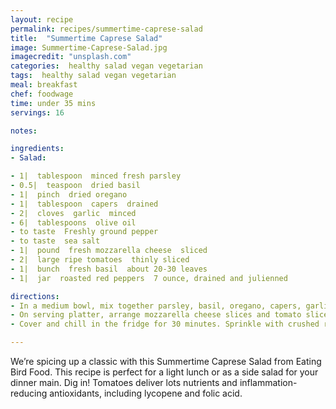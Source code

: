```yaml
---
layout: recipe
permalink: recipes/summertime-caprese-salad
title:  "Summertime Caprese Salad"
image: Summertime-Caprese-Salad.jpg
imagecredit: "unsplash.com"
categories:  healthy salad vegan vegetarian
tags:  healthy salad vegan vegetarian
meal: breakfast
chef: foodwage
time: under 35 mins
servings: 16

notes:

ingredients:
- Salad:

- 1|  tablespoon  minced fresh parsley
- 0.5|  teaspoon  dried basil
- 1|  pinch  dried oregano
- 1|  tablespoon  capers  drained
- 2|  cloves  garlic  minced
- 6|  tablespoons  olive oil
- to taste  Freshly ground pepper
- to taste  sea salt
- 1|  pound  fresh mozzarella cheese  sliced
- 2|  large ripe tomatoes  thinly sliced
- 1|  bunch  fresh basil  about 20-30 leaves
- 1|  jar  roasted red peppers  7 ounce, drained and julienned

directions:
- In a medium bowl, mix together parsley, basil, oregano, capers, garlic, and olive oil.
- On serving platter, arrange mozzarella cheese slices and tomato slices in alternating layers. Add a basil leaf between each later. Top with roasted red peppers. Drizzle with the herb and olive oil mixture.
- Cover and chill in the fridge for 30 minutes. Sprinkle with crushed red pepper and serve.

---
```


We’re spicing up a classic with this Summertime Caprese Salad from Eating Bird Food. This recipe is perfect for a light lunch or as a side salad for your dinner main. Dig in! Tomatoes deliver lots nutrients and inflammation-reducing antioxidants, including lycopene and folic acid.